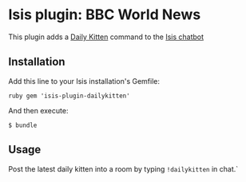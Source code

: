 # Isis plugin: BBC World News

This plugin adds a [Daily Kitten](http://www.dailykitten.com) command to the [Isis chatbot](https://github.com/silentgrowl/isis)

## Installation

Add this line to your Isis installation's Gemfile:

``ruby
gem 'isis-plugin-dailykitten'
``

And then execute:

    $ bundle

## Usage

Post the latest daily kitten into a room by typing ``!dailykitten`` in chat.`
